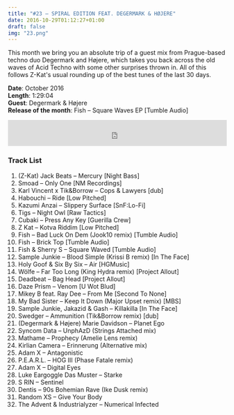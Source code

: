 ```yaml
---
title: "#23 – SPIRAL EDITION FEAT. DEGERMARK & HØJERE"
date: 2016-10-29T01:12:27+01:00
draft: false
img: "23.png"
---
```


This month we bring you an absolute trip of a guest mix from Prague-based techno duo Degermark and Højere, which takes you back across the old waves of Acid Techno with some other surprises thrown in. All of this follows Z-Kat's usual rounding up of the best tunes of the last 30 days.

**Date**: October 2016  
**Length**: 1:29:04  
**Guest**: Degermark & Højere  
**Release of the month**: Fish – Square Waves EP [Tumble Audio]

<div>
<iframe width="100%" height="60" src="https://www.mixcloud.com/widget/iframe/?hide_cover=1&mini=1&feed=%2Fzkat%2Fmasquerave-podcast-23-spiral-edition-feat-degermaark-h%C3%B8jere%2F" frameborder="0" ></iframe>
</div>

### Track List

1. (Z-Kat) Jack Beats – Mercury [Night Bass]
2. Smoad – Only One [NM Recordings]
3. Karl Vincent x Tik&Borrow – Cops & Lawyers [dub]
4. Habouchi – Ride [Low Pitched]
5. Kazumi Anzai – Slippery Surface [SnF:Lo-Fi]
6. Tigs – Night Owl [Raw Tactics]
7. Cubaki – Press Any Key [Guerilla Crew]
8. Z Kat – Kotva Riddim [Low Pitched]
9. Fish – Bad Luck On Dem (Jook10 remix) [Tumble Audio]
10. Fish – Brick Top [Tumble Audio]
11. Fish & Sherry S – Square Waved [Tumble Audio]
12. Sample Junkie – Blood Simple (Krissi B remix) [In The Face]
13. Holy Goof & Six By Six – Air [HGMusic]
14. Wölfe – Far Too Long (King Hydra remix) [Project Allout]
15. Deadbeat – Bag Head [Project Allout]
16. Daze Prism – Venom [U Wot Blud]
17. Mikey B feat. Ray Dee – From Me [Second To None]
18. My Bad Sister – Keep It Down (Major Upset remix) [MBS]
19. Sample Junkie, Jakazid & Gash – Killakilla [In The Face]
20. Swedger – Ammunition (Tik&Borrow remix) [dub]
21. (Degermark & Højere) Marie Davidson – Planet Ego
22. Syncom Data – UnphAzD (Strings Attached mix)
23. Mathame – Prophecy (Amelie Lens remix)
24. Kirlian Camera – Erinnerung (Alternative mix)
25. Adam X – Antagonistic
26. P.E.A.R.L. – HOG III (Phase Fatale remix)
27. Adam X – Digital Eyes
28. Luke Eargoggle Das Muster – Starke
29. S RIN – Sentinel
30. Dentis – 90s Bohemian Rave (Ike Dusk remix)
31. Random XS – Give Your Body
32. The Advent & Industrialyzer – Numerical Infected